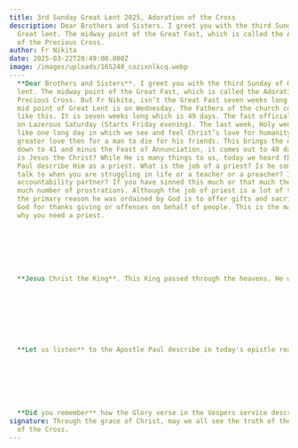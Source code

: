 ```yaml
---
title: 3rd Sunday Great Lent 2025, Adoration of the Cross
description: Dear Brothers and Sisters. I greet you with the third Sunday of
  Great lent. The midway point of the Great Fast, which is called the Adoration
  of the Precious Cross.
author: Fr Nikita
date: 2025-03-22T20:49:00.000Z
image: /images/uploads/165240_cozixnlkcq.webp
----
  **Dear Brothers and Sisters**. I greet you with the third Sunday of Great
  lent. The midway point of the Great Fast, which is called the Adoration of the
  Precious Cross. But Fr Nikita, isn’t the Great Fast seven weeks long and the
  mid point of Great Lent is on Wednesday. The Fathers of the church count it
  like this. It is seven weeks long which is 49 days. The fast officially ends
  on Lazerous Saturday (Starts Friday evening). The last week, Holy week, is
  like one long day in which we see and feel Christ’s love for humanity. No
  greater love then for a man to die for his friends. This brings the number
  down to 41 and minus the Feast of Annunciation, it comes out to 40 days. Who
  is Jesus the Christ? While He is many things to us, today we heard the Apostle
  Paul describe Him as a priest. What is the job of a priest? Is he someone to
  talk to when you are struggling in life or a teacher or a preacher? Is he your
  accountability partner? If you have sinned this much or that much then do this
  much number of prostrations. Although the job of priest is a lot of things,
  the primary reason he was ordained by God is to offer gifts and sacrifices to
  God for thanks giving or offenses on behalf of people. This is the main reason
  why you need a priest.




   


  **Jesus Christ the King**. This King passed through the heavens. He was on Earth, but ascended into Heaven where he currently reins. But just as He is a King, He is equally a Priest, who has offered a gift or sacrifice on our behalf. He offered Himself. What did Christ use as His throne to offer this wonderful gift or sacrifice on behalf of men, to the Father? His throne was the Cross and His alter was Golgotha. Every alter needs to have alter servers. The priest cant do it all on his own. In this case, the alter servers were the Roman soldiers. He did not have to do it this way, but He willed to do it like this. He did not have to do it this way, but He wanted to show His creation just how much He loves every human soul and that Christ will go the distance for you. His human nature naturally did not want to go through this suffering, but His divine nature desired it, it was for this that He was born. He could have let this pass, walk away and choose a different path to offer this gift just like Isaac could have done. Do you remember the story of Abraham was one hundred years old and went up on a mountain to sacrifice his son to God. Along the way, Isaac learned that he was to be the sacrifice. If Isaac at that point decided to run away, his father Abraham would not be able to catch him. But he didn’t run away. He was obedient to his father Abraham. In the same way Christ is obedient to His Father and gave an example how to be obedient to His Fathers will.


   


   


  **Let us listen** to the Apostle Paul describe in today's epistle reading, how to come to this throne that was foreordained before the world began and part of Gods plan to help those that choose to follow Christ, to receive power to struggle here on earth. “Let us therefore come boldly to the throne of grace, that we may obtain mercy and find grace to help in time of need.” What was once and instrument of death and disgrace by nature, has been changed and is now become life giving and grace bestowing by nature. You see, everything Christ touches He sanctifies. Let me give you an example. Christ borrowed His flesh from the Virgin Mary and came forth in a manner that she retained her virginity, she always was, but especially after Christ was born, becomes holy. John the Baptist put his hand on God in the Jordan, he was always holy, but especially sanctified through that action. The apostles, the saints of old and even saints till this day whom Christ has touched, have become holy. But to the Cross, this instrument that was known for death. When Christ put Himself on it, He not only touched it, but He poured out His blood and transformed the wood into a life giving weapon that conquers even death. Paul describes that this throne that Christ had chosen is the cross and will also help us in our time of need to turn from our former ways of death, to the way of life. Just as it helped the saints, if the Cross of Christ touches us, His mercy and grace sanctifies us also. 




   


  **Did you remember** how the Glory verse in the Vespers service describes how Christ used this weapon. “Christ our God, Who of Thine own will didst undergo Crucifixion for the general resurrection of the human race, and Who in Thy love for mankind didst sign the royal writing of remission for us with the Cross as Thy pen, while Thy fingers were stained red with the crimson of Thine own Blood.” This hymn is describing Christ, holding a pen to go and sign a contract for the remission of our sins. But the ink He is going to use, is His own blood. People have been signing contracts in blood ever since the beginning of time and many have signed contracts in blood, with Satan himself. And after such a contract is signed, there is no way to get out of it. And in this way, humans were stuck forever being a slave to Satan. Until the prophecy of Isaiah came to pass, “to proclaim the acceptable year of the Lord.” That man was going to be reconciled to God, through Christ. The weapon that Christ used to accomplish this task, was Himself on the Cross, pouring out His blood on Adam and all those after Adam. This is what and how much the Cross means to you. We see the cost of Love. No greater love then for a man to die for someone else.
signature: Through the grace of Christ, may we all see the truth of the meaning
  of the Cross.
---
```

